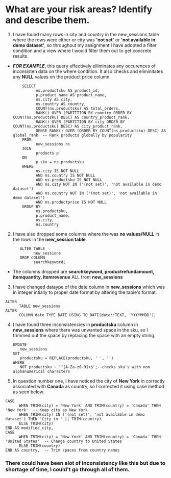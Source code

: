 # What are your risk areas? Identify and describe them.

1. I have found many rows in city and country in the new_sessions table where the rows were either or city was __'not set'__ or __'not available in demo dataset'__, so throughout my assignment I have adopted a filter condition and a view where I would filter them out to get concrete results

- __*FOR EXAMPLE*__, this query effectively elliminates any occurences of inconsisten data on the where condition. It also checks and eliminitates any __NULL__ values on the product price column.

  ```
      SELECT 
            ns.productsku AS product_id,
            p.product_name AS product_name,
            ns.city AS city,
            ns.country AS country,
            COUNT(ns.productsku) AS total_orders,
            RANK() OVER (PARTITION BY country ORDER BY COUNT(ns.productsku) DESC) AS country_product_rank,
            RANK() OVER (PARTITION BY city ORDER BY COUNT(ns.productsku) DESC) AS city_product_rank,
            DENSE_RANK() OVER (ORDER BY COUNT(ns.productsku) DESC) AS global_rank  -- Rank products globally by popularity
      FROM 
            new_sessions ns
      JOIN 
            products p 
      ON 
            p.sku = ns.productsku
      WHERE
            ns.city IS NOT NULL
            AND ns.country IS NOT NULL
            AND ns.productsku IS NOT NULL
            AND ns.city NOT IN ('(not set)', 'not available in demo dataset')
            AND ns.country NOT IN ('(not set)', 'not available in demo dataset')
            AND ns.productprice IS NOT NULL
      GROUP BY
            ns.productsku,
            p.product_name,
            ns.city,
            ns.country
  ```

  

2. I have also dropped some columns where the was __no values/NULL__ in the rows in the __new_session table__.



   ```
      ALTER TABLE 
            new_sessions
      DROP COLUMN 
            searchkeyword;
    ```


- The columns dropped are __searchkeyword, productrefundamount, itemquantity, itemrevenue__ ALL from __new_sessions__


3. I have changed dataype of the date column in __new_sessions__ which was in integer intially to proper date format by altering the table's format.


```
ALTER 
      TABLE new_sessions
ALTER 
      COLUMN date TYPE DATE USING TO_DATE(date::TEXT, 'YYYYMMDD');
```


4. I have found three inconsistencies in __productsku__ column in __new_sessions__ where there was unwanted space in the sku, so I trimmed out the space by replacing the space with an empty string.


   ```
   UPDATE 
      new_sessions
   SET 
      productsku = REPLACE(productsku, ' ', '')
   WHERE 
      NOT productsku ~ '^[A-Za-z0-9]+$';--checks sku's with non alphanumerical characters
   ```



5. In question number one, I have noticed the city of __New York__ in correctly associated with __Canada__ as country, so I corrected it using case method as seen below.


```
CASE
      WHEN TRIM(city) = 'New York' AND TRIM(country) = 'Canada' THEN 'New York'  -- Keep city as New York
      WHEN TRIM(city) IN ('(not set)', 'not available in demo dataset') THEN 'City in ' || TRIM(country)
      ELSE TRIM(city)
END AS modified_city,
CASE
      WHEN TRIM(city) = 'New York' AND TRIM(country) = 'Canada' THEN 'United States'  -- Change country to United States
      ELSE TRIM(country)
END AS country,  -- Trim spaces from country names
```

### There could have been alot of inconsistency like this but due to shortage of time, I could't go through all of them.



 

